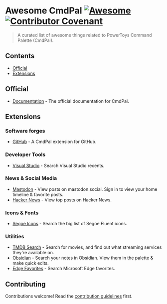 # Awesome CmdPal [![Awesome](https://awesome.re/badge.svg)](https://awesome.re) [![Contributor Covenant](https://img.shields.io/badge/Contributor%20Covenant-2.1-4baaaa.svg)](code_of_conduct.md)

> A curated list of awesome things related to PowerToys Command Palette (CmdPal).

## Contents

- [Official](#official)
- [Extensions](#extensions)

## Official

- [Documentation](https://learn.microsoft.com/en-us/windows/powertoys/command-palette/overview) - The official documentation for CmdPal.

## Extensions

### Software forges

- [GitHub](https://github.com/microsoft/CmdPalGitHubExtension) - A CmdPal extension for GitHub.

### Developer Tools

- [Visual Studio](https://github.com/davidegiacometti/CmdPal-Extensions) - Search Visual Studio recents.

### News & Social Media

- [Mastodon](https://github.com/zadjii/CmdPalExtensions) - View posts on mastodon.social. Sign in to view your home timeline & favorite posts.
- [Hacker News](https://github.com/zadjii/CmdPalExtensions) - View top posts on Hacker News.

### Icons & Fonts

- [Segoe Icons](https://github.com/zadjii/CmdPalExtensions) - Search the big list of Segoe Fluent icons.

### Utilities

- [TMDB Search](https://github.com/zadjii/CmdPalExtensions) - Search for movies, and find out what streaming services they're available on.
- [Obsidian](https://github.com/zadjii/CmdPalExtensions) - Search your notes in Obsidian. View them in the palette & make quick edits.
- [Edge Favorites](https://github.com/davidegiacometti/CmdPal-Extensions) - Search Microsoft Edge favorites.

## Contributing

Contributions welcome! Read the [contribution guidelines](CONTRIBUTING.md) first.